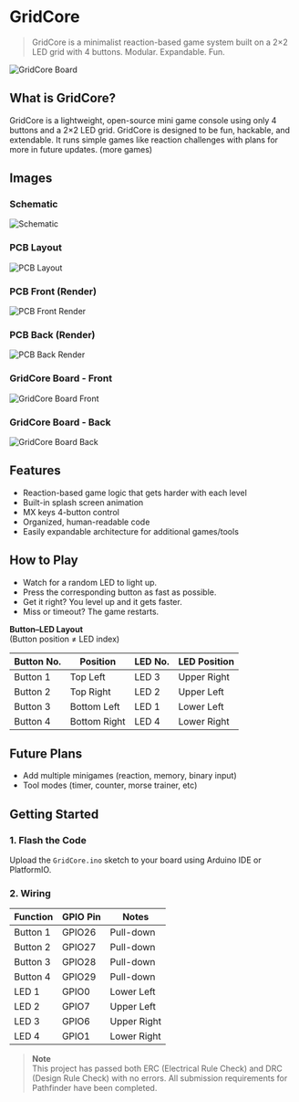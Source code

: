 # GridCore

> GridCore is a minimalist reaction-based game system built on a 2×2 LED grid with 4 buttons. Modular. Expandable. Fun.

![GridCore Board](image%2FGridCore_Render_Front.png)

## What is GridCore?

GridCore is a lightweight, open-source mini game console using only 4 buttons and a 2×2 LED grid. GridCore is designed to be fun, hackable, and extendable. It runs simple games like reaction challenges with plans for more in future updates. (more games)

## Images

### Schematic
![Schematic](image%2FSchematics.png)

### PCB Layout
![PCB Layout](image%2FPCB.png)

### PCB Front (Render)
![PCB Front Render](image%2FPCB_Render_Front.png)

### PCB Back (Render)
![PCB Back Render](image%2FPCB_Render_Back.png)

### GridCore Board - Front
![GridCore Board Front](image%2FGridCore_Render_Front.png)

### GridCore Board - Back
![GridCore Board Back](image%2FGridCore_Render_Back.png)

## Features

- Reaction-based game logic that gets harder with each level
- Built-in splash screen animation
- MX keys 4-button control
- Organized, human-readable code
- Easily expandable architecture for additional games/tools

## How to Play

- Watch for a random LED to light up.
- Press the corresponding button as fast as possible.
- Get it right? You level up and it gets faster.
- Miss or timeout? The game restarts.

**Button–LED Layout**  
(Button position ≠ LED index)

| Button No. | Position     | LED No. | LED Position    |
|------------|--------------|---------|-----------------|
| Button 1   | Top Left     | LED 3   | Upper Right     |
| Button 2   | Top Right    | LED 2   | Upper Left      |
| Button 3   | Bottom Left  | LED 1   | Lower Left      |
| Button 4   | Bottom Right | LED 4   | Lower Right     |

## Future Plans

- Add multiple minigames (reaction, memory, binary input)
- Tool modes (timer, counter, morse trainer, etc)

## Getting Started

### 1. Flash the Code

Upload the `GridCore.ino` sketch to your board using Arduino IDE or PlatformIO.

### 2. Wiring

| Function | GPIO Pin | Notes         |
|----------|----------|---------------|
| Button 1 | GPIO26   | Pull-down     |
| Button 2 | GPIO27   | Pull-down     |
| Button 3 | GPIO28   | Pull-down     |
| Button 4 | GPIO29   | Pull-down     |
| LED 1    | GPIO0    | Lower Left    |
| LED 2    | GPIO7    | Upper Left    |
| LED 3    | GPIO6    | Upper Right   |
| LED 4    | GPIO1    | Lower Right   |

> **Note**  
> This project has passed both ERC (Electrical Rule Check) and DRC (Design Rule Check) with no errors. All submission requirements for Pathfinder have been completed.
